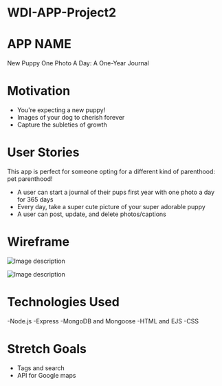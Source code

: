 # WDI-APP-Project2

# APP NAME 
New Puppy One Photo A Day: A One-Year Journal 

# Motivation
- You're expecting a new puppy!
- Images of your dog to cherish forever
- Capture the subleties of growth

# User Stories 
This app is perfect for someone opting for a different kind of parenthood: pet parenthood!
- A user can start a journal of their pups first year with one photo a day for 365 days
- Every day, take a super cute picture of your super adorable puppy
- A user can post, update, and delete photos/captions

# Wireframe


 ![Image description](https://i.imgur.com/hI4Ujzk.jpg)

 ![Image description](https://i.imgur.com/VHH9Mb6.jpg)
  
 
  
# Technologies Used
-Node.js
-Express
-MongoDB and Mongoose
-HTML and EJS
-CSS

# Stretch Goals
- Tags and search 
- API for Google maps





